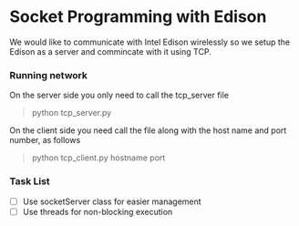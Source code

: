# Socket Programming with Edison
We would like to communicate with Intel Edison wirelessly so we setup the Edison as a server and commincate with it using TCP. 

### Running network
On the server side you only need to call the tcp_server file
> python tcp_server.py

On the client side you need call the file along with the host name and port number, as follows
> python tcp_client.py hostname port

### Task List
- [ ] Use socketServer class for easier management
- [ ] Use threads for non-blocking execution  
